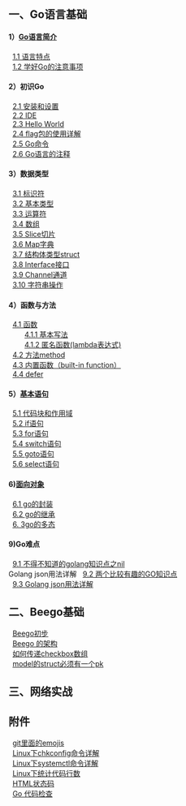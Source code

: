 ## 一、Go语言基础 
#### 1）[Go语言简介](https://github.com/sunnygocms/gobook/blob/master/01.md) 
&nbsp;&nbsp;[1.1 语言特点](https://github.com/sunnygocms/gobook/blob/master/go_lang_base/01.1.md)<br />
&nbsp;&nbsp;[1.2 学好Go的注意事项](https://github.com/sunnygocms/gobook/blob/master/go_lang_base/01.2.md)<br />
#### 2）初识Go 
&nbsp;&nbsp;[2.1 安装和设置](https://github.com/sunnygocms/gobook/blob/master/go_lang_base/02.1.md) <br />
&nbsp;&nbsp;[2.2 IDE](https://github.com/sunnygocms/gobook/blob/master/go_lang_base/02.2.md)<br />
&nbsp;&nbsp;[2.3 Hello World](https://github.com/sunnygocms/gobook/blob/master/go_lang_base/02.3.md)<br />
&nbsp;&nbsp;[2.4 flag包的使用详解](https://github.com/sunnygocms/gobook/blob/master/go_lang_base/02.4.md)<br />
&nbsp;&nbsp;[2.5 Go命令](https://github.com/sunnygocms/gobook/blob/master/go_lang_base/02.5.md)<br />
&nbsp;&nbsp;[2.6 Go语言的注释](https://github.com/sunnygocms/gobook/blob/master/go_lang_base/02.6.md)<br />
#### 3）数据类型
&nbsp;&nbsp;[3.1 标识符](https://github.com/sunnygocms/gobook/blob/master/go_lang_base/03.1.md) <br />
&nbsp;&nbsp;[3.2 基本类型](https://github.com/sunnygocms/gobook/blob/master/go_lang_base/03.2.md)<br />
&nbsp;&nbsp;[3.3 运算符](https://github.com/sunnygocms/gobook/blob/master/go_lang_base/03.3.md)<br />
&nbsp;&nbsp;[3.4 数组](https://github.com/sunnygocms/gobook/blob/master/go_lang_base/03.4.md)<br />
&nbsp;&nbsp;[3.5 Slice切片](https://github.com/sunnygocms/gobook/blob/master/go_lang_base/03.5.md)<br />
&nbsp;&nbsp;[3.6 Map字典](https://github.com/sunnygocms/gobook/blob/master/go_lang_base/03.6.md)<br />
&nbsp;&nbsp;[3.7 结构体类型struct](https://github.com/sunnygocms/gobook/blob/master/go_lang_base/03.7.md)<br />
&nbsp;&nbsp;[3.8 Interface接口](https://github.com/sunnygocms/gobook/blob/master/go_lang_base/03.8.md)<br />
&nbsp;&nbsp;[3.9 Channel通道](https://github.com/sunnygocms/gobook/blob/master/go_lang_base/03.9.md)<br />
&nbsp;&nbsp;[3.10 字符串操作](https://github.com/sunnygocms/gobook/blob/master/go_lang_base/03.10.md)<br />
#### 4）函数与方法
&nbsp;&nbsp;[4.1 函数](https://github.com/sunnygocms/gobook/blob/master/go_lang_base/04.1.md)<br />
&nbsp;&nbsp;&nbsp;&nbsp;&nbsp;&nbsp;&nbsp;&nbsp;[4.1.1 基本写法](https://github.com/sunnygocms/gobook/blob/master/go_lang_base/04.1.1.md)<br />
&nbsp;&nbsp;&nbsp;&nbsp;&nbsp;&nbsp;&nbsp;&nbsp;[4.1.2 匿名函数(lambda表达式)](https://github.com/sunnygocms/gobook/blob/master/go_lang_base/04.1.2.md)<br />
&nbsp;&nbsp;[4.2 方法method](https://github.com/sunnygocms/gobook/blob/master/go_lang_base/04.2.md)<br />
&nbsp;&nbsp;[4.3 内置函数（built-in function）](https://github.com/sunnygocms/gobook/blob/master/go_lang_base/04.3.md)<br />
&nbsp;&nbsp;[4.4 defer](https://github.com/sunnygocms/gobook/blob/master/go_lang_base/04.4.md)<br />
#### 5）[基本语句](https://github.com/sunnygocms/gobook/blob/master/go_lang_base/05.md) 
&nbsp;&nbsp;[5.1 代码块和作用域](https://github.com/sunnygocms/gobook/blob/master/go_lang_base/05.1.md)<br />
&nbsp;&nbsp;[5.2 if语句](https://github.com/sunnygocms/gobook/blob/master/go_lang_base/05.2.md)<br />
&nbsp;&nbsp;[5.3 for语句](https://github.com/sunnygocms/gobook/blob/master/go_lang_base/05.3.md)<br />
&nbsp;&nbsp;[5.4 switch语句](https://github.com/sunnygocms/gobook/blob/master/go_lang_base/05.4.md)<br />
&nbsp;&nbsp;[5.5 goto语句](https://github.com/sunnygocms/gobook/blob/master/go_lang_base/05.5.md)<br />
&nbsp;&nbsp;[5.6 select语句](https://github.com/sunnygocms/gobook/blob/master/go_lang_base/05.6.md)<br />
#### 6)[面向对象](https://github.com/sunnygocms/gobook/blob/master/go_lang_base/06.md) <br />
&nbsp;&nbsp;[6.1 go的封装](https://github.com/sunnygocms/gobook/blob/master/go_lang_base/06.1.md)<br />
&nbsp;&nbsp;[6.2 go的继承](https://github.com/sunnygocms/gobook/blob/master/go_lang_base/06.2.md)<br />
&nbsp;&nbsp;[6. 3go的多态](https://github.com/sunnygocms/gobook/blob/master/go_lang_base/06.3.md)<br />
#### 9)Go难点
&nbsp;&nbsp;[9.1 不得不知道的golang知识点之nil](https://github.com/sunnygocms/gobook/blob/master/go_lang_base/09.1.1.md)<br />
Golang json用法详解
&nbsp;&nbsp;[9.2 两个比较有趣的GO知识点](https://github.com/sunnygocms/gobook/blob/master/go_lang_base/09.1.2.md)<br />
&nbsp;&nbsp;[9.3 Golang json用法详解](https://github.com/sunnygocms/gobook/blob/master/go_lang_base/09.1.3.md)<br />
		
## 二、Beego基础
&nbsp;&nbsp;[Beego初步](https://github.com/sunnygocms/gobook/blob/master/beego_base/01.1.md)<br />
&nbsp;&nbsp;[Beego 的架构](https://github.com/sunnygocms/gobook/blob/master/beego_base/01.2.md)<br />
&nbsp;&nbsp;[如何传递checkbox数组](https://github.com/sunnygocms/gobook/blob/master/beego_base/20.0.1.md)<br />
&nbsp;&nbsp;[model的struct必须有一个pk](https://github.com/sunnygocms/gobook/blob/master/beego_base/20.0.2.md)<br />
## 三、网络实战

## 附件
&nbsp;&nbsp;[git里面的emojis](https://github.com/sunnygocms/gobook/blob/master/go_lang_base/git_emoji.md)<br />
&nbsp;&nbsp;[Linux下chkconfig命令详解](https://github.com/sunnygocms/gobook/blob/master/go_lang_base/linux_chkconfig.md)<br />
&nbsp;&nbsp;[Linux下systemctl命令详解](https://github.com/sunnygocms/gobook/blob/master/go_lang_base/linux_systemctl.md)<br />
&nbsp;&nbsp;[Linux下统计代码行数](https://github.com/sunnygocms/gobook/blob/master/go_lang_base/linux_wc.md)<br />
&nbsp;&nbsp;[HTML状态码](https://github.com/sunnygocms/gobook/blob/master/go_lang_base/html-status.md)<br />
&nbsp;&nbsp;[Go 代码检查](https://github.com/sunnygocms/gobook/blob/master/go_lang_base/Go_VET.md)
